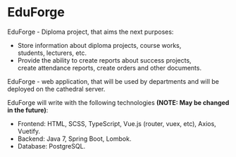 # EduForge

EduForge - Diploma project, that aims the next purposes:
* Store information about diploma projects, course works, <br>
  students, lecturers, etc.
* Provide the ability to create reports about success projects, <br>
  create attendance reports, create orders and other documents.

EduForge - web application, that will be used by departments and
will be deployed on the cathedral server.

EduForge will write with the following technologies
**(NOTE: May be changed in the future)**:
* Frontend: HTML, SCSS, TypeScript, Vue.js (router, vuex, etc), Axios, Vuetify.
* Backend: Java 7, Spring Boot, Lombok.
* Database: PostgreSQL.
